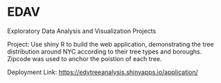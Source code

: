 # EDAV
Exploratory Data Analysis and Visualization Projects

Project: Use shiny R to build the web application, demonstrating the tree distribution around NYC according to their tree types and boroughs. Zipcode was used to anchor the poistion of each tree.
 
Deployment Link: https://edvtreeanalysis.shinyapps.io/application/

